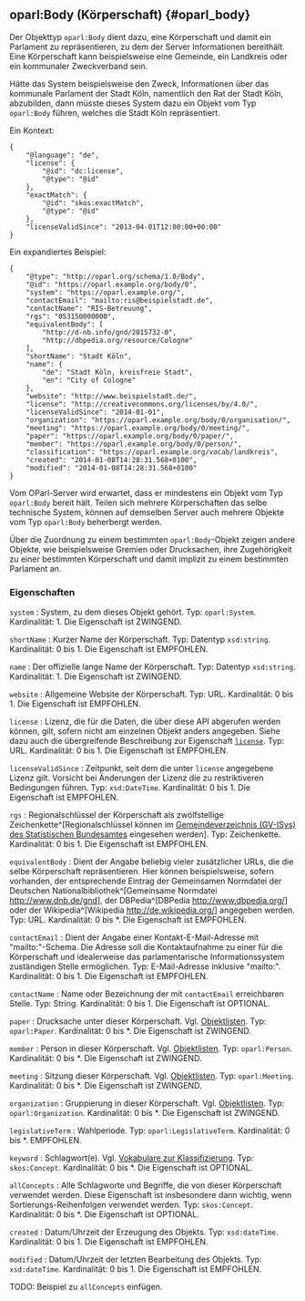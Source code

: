 oparl:Body (Körperschaft)   {#oparl_body}
------------------------

Der Objekttyp `oparl:Body` dient dazu, eine Körperschaft und damit ein
Parlament zu repräsentieren, zu dem der Server Informationen bereithält.
Eine Körperschaft kann beispielsweise eine Gemeinde, ein Landkreis oder 
ein kommunaler Zweckverband sein.

Hätte das System beispielsweise den Zweck, Informationen über das kommunale
Parlament der Stadt Köln, namentlich den Rat der Stadt Köln, abzubilden,
dann müsste dieses System dazu ein Objekt vom Typ `oparl:Body` führen, welches
die Stadt Köln repräsentiert.

Ein Kontext:

~~~~~  {#body_ex_context .json}
{
    "@language": "de",
    "license": {
        "@id": "dc:license",
        "@type": "@id"
    },
    "exactMatch": {
        "@id": "skos:exactMatch",
        "@type": "@id"
    },
    "licenseValidSince": "2013-04-01T12:00:00+00:00"
}
~~~~~

Ein expandiertes Beispiel:

~~~~~  {#oparlbody_ex1 .json}
{
    "@type": "http://oparl.org/schema/1.0/Body",
    "@id": "https://oparl.example.org/body/0",
    "system": "https://oparl.example.org/",
    "contactEmail": "mailto:ris@beispielstadt.de",
    "contactName": "RIS-Betreuung",
    "rgs": "053150000000",
    "equivalentBody": [
        "http://d-nb.info/gnd/2015732-0",
        "http://dbpedia.org/resource/Cologne"
    ],
    "shortName": "Stadt Köln",
    "name": {
        "de": "Stadt Köln, kreisfreie Stadt",
        "en": "City of Cologne"
    },
    "website": "http://www.beispielstadt.de/",
    "license": "http://creativecommons.org/licenses/by/4.0/",
    "licenseValidSince": "2014-01-01",
    "organization": "https://oparl.example.org/body/0/organisation/",
    "meeting": "https://oparl.example.org/body/0/meeting/",
    "paper": "https://oparl.example.org/body/0/paper/",
    "member": "https://oparl.example.org/body/0/person/",
    "classification": "https://oparl.example.org/vocab/landkreis",
    "created": "2014-01-08T14:28:31.568+0100",
    "modified": "2014-01-08T14:28:31.568+0100"
}
~~~~~

Vom OParl-Server wird erwartet, dass er mindestens
ein Objekt vom Typ `oparl:Body` bereit hält. Teilen sich mehrere Körperschaften
das selbe technische System, können auf demselben Server auch mehrere
Objekte vom Typ `oparl:Body` beherbergt werden.

Über die Zuordnung zu einem bestimmten `oparl:Body`-Objekt zeigen andere
Objekte, wie beispielsweise Gremien oder Drucksachen, ihre Zugehörigkeit
zu einer bestimmten Körperschaft und damit implizit zu einem bestimmten
Parlament an.

### Eigenschaften

`system`
:   System, zu dem dieses Objekt gehört.
    Typ: `oparl:System`.
    Kardinalität: 1.
    Die Eigenschaft ist ZWINGEND.

`shortName`
:   Kurzer Name der Körperschaft.
    Typ: Datentyp `xsd:string`.
    Kardinalität: 0 bis 1.
    Die Eigenschaft ist EMPFOHLEN.

`name`
:   Der offizielle lange Name der Körperschaft.
    Typ: Datentyp `xsd:string`.
    Kardinalität: 1.
    Die Eigenschaft ist ZWINGEND.

`website`
:   Allgemeine Website der Körperschaft.
    Typ: URL.
    Kardinalität: 0 bis 1.
    Die Eigenschaft ist EMPFOHLEN.

`license`
:   Lizenz, die für die Daten, die über diese API abgerufen werden
    können, gilt, sofern nicht am einzelnen Objekt anders angegeben.
    Siehe dazu auch die übergreifende Beschreibung zur Eigenschaft
    [`license`](#eigenschaft_license).
    Typ: URL.
    Kardinalität: 0 bis 1.
    Die Eigenschaft ist EMPFOHLEN.

`licenseValidSince`
:   Zeitpunkt, seit dem die unter `license` angegebene Lizenz gilt.
    Vorsicht bei Änderungen der Lizenz die zu restriktiveren Bedingungen führen.
    Typ: `xsd:DateTime`.
    Kardinalität: 0 bis 1.
    Die Eigenschaft ist EMPFOHLEN.

`rgs`
:   Regionalschlüssel der Körperschaft als zwölfstellige Zeichenkette^[Regionalschlüssel können im [Gemeindeverzeichnis (GV-ISys) des Statistischen Bundesamtes](https://www.destatis.de/DE/ZahlenFakten/LaenderRegionen/Regionales/Gemeindeverzeichnis/Gemeindeverzeichnis.html) eingesehen werden].
    Typ: Zeichenkette.
    Kardinalität: 0 bis 1.
    Die Eigenschaft ist EMPFOHLEN.

`equivalentBody`
:   Dient der Angabe beliebig vieler zusätzlicher URLs, die die selbe Körperschaft
    repräsentieren. Hier können beispielsweise,
    sofern vorhanden, der entsprechende Eintrag der Gemeinsamen Normdatei der Deutschen Nationalbibliothek^[Gemeinsame Normdatei <http://www.dnb.de/gnd>],
    der DBPedia^[DBPedia <http://www.dbpedia.org/>] oder der Wikipedia^[Wikipedia <http://de.wikipedia.org/>] angegeben werden.
    Typ: URL.
    Kardinalität: 0 bis *.
    Die Eigenschaft ist EMPFOHLEN.

`contactEmail`
:   Dient der Angabe einer Kontakt-E-Mail-Adresse mit "mailto:"-Schema.
    Die Adresse soll die Kontaktaufnahme zu einer für die Körperschaft
    und idealerweise das parlamentarische Informationssystem zuständigen Stelle
    ermöglichen.
    Typ: E-Mail-Adresse inklusive "mailto:".
    Kardinalität: 0 bis 1.
    Die Eigenschaft ist EMPFOHLEN.

`contactName`
:   Name oder Bezeichnung der mit `contactEmail` erreichbaren Stelle.
    Typ: String.
    Kardinalität: 0 bis 1.
    Die Eigenschaft ist OPTIONAL.

`paper`
:   Drucksache unter dieser Körperschaft. Vgl. [Objektlisten](#objektlisten).
    Typ: `oparl:Paper`.
    Kardinalität: 0 bis *.
    Die Eigenschaft ist ZWINGEND.

`member`
:   Person in dieser Körperschaft. Vgl. [Objektlisten](#objektlisten).
    Typ: `oparl:Person`.
    Kardinalität: 0 bis *.
    Die Eigenschaft ist ZWINGEND.

`meeting`
:   Sitzung dieser Körperschaft. Vgl. [Objektlisten](#objektlisten).
    Typ: `oparl:Meeting`.
    Kardinalität: 0 bis *.
    Die Eigenschaft ist ZWINGEND.

`organization`
:   Gruppierung in dieser Körperschaft. Vgl. [Objektlisten](#objektlisten).
    Typ: `oparl:Organization`.
    Kardinalität: 0 bis *.
    Die Eigenschaft ist ZWINGEND.

`legislativeTerm`
:   Wahlperiode.
    Typ: `oparl:LegislativeTerm`.
    Kardinalität: 0 bis *.
    EMPFOHLEN.

`keyword`
:   Schlagwort(e). Vgl. [Vokabulare zur Klassifizierung](#vokabulare_klassifizierung).
    Typ: `skos:Concept`.
    Kardinalität: 0 bis *.
    Die Eigenschaft ist OPTIONAL.

`allConcepts`
:   Alle Schlagworte und Begriffe, die von dieser Körperschaft verwendet werden.
    Diese Eigenschaft ist insbesondere dann
    wichtig, wenn Sortierungs-Reihenfolgen verwendet werden.
    Typ: `skos:Concept`.
    Kardinalität: 0 bis *.
    Die Eigenschaft ist OPTIONAL.

`created`
:   Datum/Uhrzeit der Erzeugung des Objekts.
    Typ: `xsd:dateTime`.
    Kardinalität: 0 bis 1.
    Die Eigenschaft ist EMPFOHLEN.

`modified`
:   Datum/Uhrzeit der letzten Bearbeitung des Objekts.
    Typ: `xsd:dateTime`.
    Kardinalität: 0 bis 1.
    Die Eigenschaft ist EMPFOHLEN.

TODO: Beispiel zu `allConcepts` einfügen.
